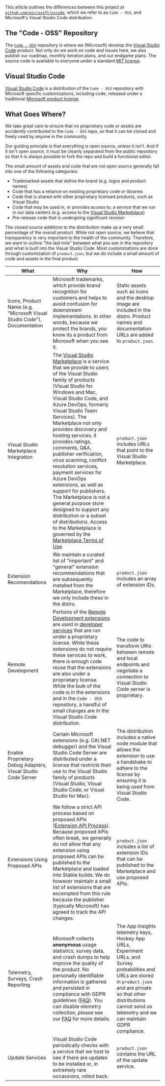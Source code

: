 
This article outlines the differences between this project at [`github.com/microsoft/vscode`](https://github.com/microsoft/vscode), which we refer to as `Code - OSS`, and Microsoft's Visual Studio Code distribution. 

## The "Code - OSS" Repository

The [`Code - OSS`](https://github.com/Microsoft/vscode) repository is where we (Microsoft) develop the [Visual Studio Code](https://code.visualstudio.com) product. Not only do we work on code and issues here, we also publish our roadmap, monthly iteration plans, and our endgame plans. The source code is available to everyone under a standard [MIT license](https://github.com/microsoft/vscode/blob/master/LICENSE.txt). 
 
## Visual Studio Code

[Visual Studio Code](https://code.visualstudio.com) is a distribution of the `Code - OSS` repository with Microsoft specific customizations, including code, released under a traditional [Microsoft product license](https://code.visualstudio.com/License/).

## What Goes Where?

We take great care to ensure that no proprietary code or assets are accidently contributed to the `Code - OSS` repo, so that it can be cloned and freely used by anyone in the community. 

Our guiding principle is that everything is open source, unless it isn't. And if it isn't open source, it must be cleanly separated from the public repository so that it is always possible to fork the repo and build a functional editor.

The small amount of assets and code that are not open source generally fall into one of the following categories:

* Trademarked assets that define the brand (e.g. logos and product names)
* Code that has a reliance on existing proprietary code or libraries
* Code that is shared with other proprietary licensed products, such as Visual Studio
* Code that may be used in, or provides access to, a service that we run in our data centers (e.g. access to the [Visual Studio Marketplace](https://marketplace.visualstudio.com/vscode))
* Pre-release code that is undergoing significant revision

The closed source additions to the distribution make up a very small percentage of the overall product. While not open source, we believe that transparency is very important to the health of the community. Therefore, we want to outline "the last mile" between what you see in the repository and what is built into the Visual Studio Code. Most customizations are done through customization of `product.json`, but we do include a small amount of code and assets in the final product.

| What | Why | How |
|------|-----|-----|
|Icons, Product Name (e.g. "Microsoft Visual Studio Code"), Documentation | Microsoft trademarks, which provide brand recognition for customers and helps to avoid confusion for downstream implementations. In other words, because we protect the brands, you know its a product from Microsoft when you see it.|Static assets such as icons and the desktop image are included in the distro. Product names and documentation URLs are added to `product.json`.|
|Visual Studio Marketplace Integration | The [Visual Studio Marketplace](https://marketplace.visualstudio.com/vscode) is a service that we provide to users of the Visual Studio family of products (Visual Studio for Windows and Mac, Visual Studio Code, and Azure DevOps, formerly Visual Studio Team Services). The Marketplace not only provides discovery and hosting services, it provides ratings, comments, Q&A, publisher verification, virus scanning, conflict resolution services, payment services for Azure DevOps extensions, as well as support for publishers. The Marketplace is not a general purpose store designed to support any distribution or a subset of distributions. Access to the Marketplace is governed by the [Marketplace Terms of Use](https://aka.ms/vsmarketplace-ToU).|`product.json` includes URLs that point to the Visual Studio Marketplace.|
| Extension Recomendations | We maintain a curated list of "important" and "general" extension recommendations that are subsequently installed from the Marketplace, therefore we only include these in the distro. |`product.json` includes an array of extension IDs. |
| Remote Development | Portions of the [Remote Development extensions](https://aka.ms/vscode-remote/download) are used in [developer services](https://aka.ms/vsfutures) that are run under a proprietary license. While these extensions do not require these services to work, there is enough code reuse that the extensions are also under a proprietary license. While the bulk of the code is in the extensions and in the `Code - OSS` repository, a handful of small changes are in the Visual Studio Code distribution.|The code to transform URIs between remote and local endpoints and negotiate a connection to Visual Studio Code server is proprietary. |
| Enable Proprietary Debug Adapters, Visual Studio Code Server | Certain Microsoft extensions (e.g. C#/.NET debugger) and the Visual Studio Code Server are distributed under a license that restricts their use to the Visual Studio family of products (Visual Studio, Visual Studio Code, or Visual Studio for Mac).| The distribution includes a native node module that allows the extension to use a handshake to adhere to the license by ensuring it is being used from Visual Studio Code.|
| Extensions Using Proposed APIs | We follow a strict API process based on proposed APIs ([Extension API Process](https://github.com/Microsoft/vscode/wiki/Extension-API-process)). Because proposed APIs often break, we generally do not allow that any extension using proposed APIs can be published to the Marketplace and loaded into Stable builds. We do however maintain a small list of extensions that are excempted from this rule because the publisher (typically Microsoft) has agreed to track the API changes.| `product.json` includes a list of extension IDs that can be published to the Marketplace and use proposed APIs.|
| Telemetry, Surveys, Crash Reporting| Microsoft collects **anonymous** usage statistics, survey data, and crash dumps to help improve the quality of the product. No personally identifiable information is gathered and persisted in compliance with GDPR guidelines ([FAQ](/docs/supporting/faq.md#gdpr-and-vs-code)). You can disable elemetry collection, please see our [FAQ](https://code.visualstudio.com/docs/supporting/faq#_how-to-disable-telemetry-reporting) for more details.| The App Insights telemetry keys, Hockey App URLs, Experiment URLs, and Survey probabilities and URLs are stored in `product.json` and are private so that other distributions cannot send us telemetry and we can maintain GDPR compliance.|
| Update Services | Visual Studio Code periodically checks with a service that we host to see if there are updates to be installed or, in extremely rare occassions, rolled back. | `product.json` contains the URL of the update service.|